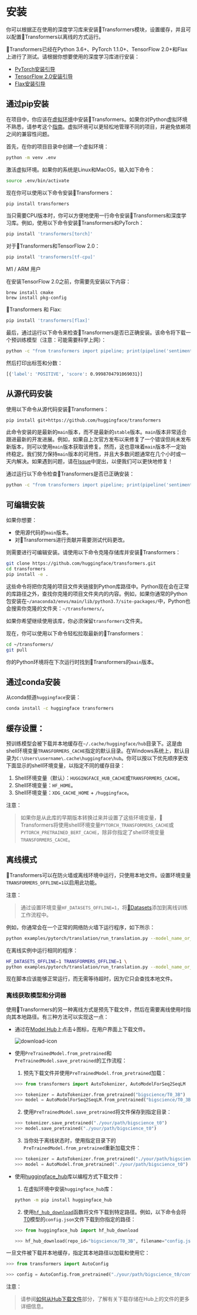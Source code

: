 <!--Copyright 2022 The HuggingFace Team. All rights reserved.

Licensed under the Apache License, Version 2.0 (the "License"); you may not use this file except in compliance with
the License. You may obtain a copy of the License at

http://www.apache.org/licenses/LICENSE-2.0

Unless required by applicable law or agreed to in writing, software distributed under the License is distributed on
an "AS IS" BASIS, WITHOUT WARRANTIES OR CONDITIONS OF ANY KIND, either express or implied. See the License for the
specific language governing permissions and limitations under the License.

⚠️ Note that this file is in Markdown but contain specific syntax for our doc-builder (similar to MDX) that may not be
rendered properly in your Markdown viewer.

-->

# 安装

你可以根据正在使用的深度学习库来安装🤗Transformers模块，设置缓存，并且可以配置🤗Transformers以离线的方式运行。

🤗Transformers已经在Python 3.6+、PyTorch 1.1.0+、TensorFlow 2.0+和Flax上进行了测试。请根据你想要使用的深度学习库进行安装：

* [PyTorch安装引导](https://pytorch.org/get-started/locally/)
* [TensorFlow 2.0安装引导](https://www.tensorflow.org/install/pip)
* [Flax安装引导](https://flax.readthedocs.io/en/latest/)

## 通过pip安装

在项目中，你应该在[虚拟环境](https://docs.python.org/3/library/venv.html)中安装🤗Transformers。如果你对Python虚拟环境不熟悉，请参考这个[指南](https://packaging.python.org/guides/installing-using-pip-and-virtual-environments/)。虚拟环境可以更轻松地管理不同的项目，并避免依赖项之间的兼容性问题。

首先，在你的项目目录中创建一个虚拟环境：

```bash
python -m venv .env
```

激活虚拟环境。如果你的系统是Linux和MacOS，输入如下命令：

```bash
source .env/bin/activate
```

现在你可以使用以下命令安装🤗Transformers：

```bash
pip install transformers
```

当只需要CPU版本时，你可以方便地使用一行命令安装🤗Transformers和深度学习库。例如，使用以下命令安装🤗Transformers和PyTorch：

```bash
pip install 'transformers[torch]'
```

对于🤗Transformers和TensorFlow 2.0：

```bash
pip install 'transformers[tf-cpu]'
```

<Tip warning={true}>

M1 / ARM 用户
    
在安装TensorFlow 2.0之前，你需要先安装以下内容：

```
brew install cmake
brew install pkg-config
```

</Tip>

🤗Transformers 和 Flax:

```bash
pip install 'transformers[flax]'
```

最后，通过运行以下命令来检查🤗Transformers是否已正确安装。该命令将下载一个预训练模型（注意：可能需要科学上网）：

```bash
python -c "from transformers import pipeline; print(pipeline('sentiment-analysis')('we love you'))"
```

然后打印出标签和分数：

```bash
[{'label': 'POSITIVE', 'score': 0.9998704791069031}]
```

## 从源代码安装

使用以下命令从源代码安装🤗Transformers：

```bash
pip install git+https://github.com/huggingface/transformers
```

此命令安装的是最新的`main`版本，而不是最新的`stable`版本。`main`版本非常适合跟进最新的开发进展。例如，如果自上次官方发布以来修复了一个错误但尚未发布新版本，则可以使用`main`版本获取该修复。然而，这也意味着`main`版本不一定始终稳定。我们努力保持`main`版本的可用性，并且大多数问题通常在几个小时或一天内解决。如果遇到问题，请在[Issue](https://github.com/huggingface/transformers/issues)中提出，以便我们可以更快地修复！

通过运行以下命令检查🤗Transformers是否已正确安装：

```bash
python -c "from transformers import pipeline; print(pipeline('sentiment-analysis')('I love you'))"
```

## 可编辑安装

如果你想要：

- 使用源代码的`main`版本。
- 对🤗Transformers进行贡献并需要测试代码更改。

则需要进行可编辑安装。请使用以下命令克隆存储库并安装🤗Transformers：

```bash
git clone https://github.com/huggingface/transformers.git
cd transformers
pip install -e .
```

这些命令将把你克隆的项目文件夹链接到Python库路径中。Python现在会在正常的库路径之外，查找你克隆的项目文件夹内的内容。例如，如果你通常的Python包安装在`~/anaconda3/envs/main/lib/python3.7/site-packages/`中，Python也会搜索你克隆的文件夹：`~/transformers/`。

<Tip warning={true}>

如果你希望继续使用该库，你必须保留`transformers`文件夹。

</Tip>

现在，你可以使用以下命令轻松拉取最新的🤗Transformers：

```bash
cd ~/transformers/
git pull
```

你的Python环境将在下次运行时找到🤗Transformers的`main`版本。

## 通过conda安装

从conda频道`huggingface`安装：

```bash
conda install -c huggingface transformers
```

## 缓存设置：

预训练模型会被下载并本地缓存在`~/.cache/huggingface/hub`目录下。这是由shell环境变量`TRANSFORMERS_CACHE`指定的默认目录。在Windows系统上，默认目录为`C:\Users\username\.cache\huggingface\hub`。你可以按以下优先顺序更改下面显示的shell环境变量，以指定不同的缓存目录：

1. Shell环境变量（默认）：`HUGGINGFACE_HUB_CACHE`或`TRANSFORMERS_CACHE`。
2. Shell环境变量：`HF_HOME`。
3. Shell环境变量：`XDG_CACHE_HOME` + `/huggingface`。

注意：
> 如果你是从此库的早期版本转换过来并设置了这些环境变量，🤗Transformers将使用shell环境变量`PYTORCH_TRANSFORMERS_CACHE`或`PYTORCH_PRETRAINED_BERT_CACHE`，除非你指定了shell环境变量`TRANSFORMERS_CACHE`。


## 离线模式

🤗Transformers可以在防火墙或离线环境中运行，只使用本地文件。设置环境变量`TRANSFORMERS_OFFLINE=1`以启用此功能。

注意：

>通过设置环境变量`HF_DATASETS_OFFLINE=1`，将[🤗Datasets](https://huggingface.co/docs/datasets/)添加到离线训练工作流程中。



例如，你通常会在一个正常的网络防火墙下运行程序，如下所示：

```bash
python examples/pytorch/translation/run_translation.py --model_name_or_path t5-small --dataset_name wmt16 --dataset_config ro-en ...
```

在离线实例中运行相同的程序：

```bash
HF_DATASETS_OFFLINE=1 TRANSFORMERS_OFFLINE=1 \
python examples/pytorch/translation/run_translation.py --model_name_or_path t5-small --dataset_name wmt16 --dataset_config ro-en ...
```

现在脚本应该能够正常运行，而无需等待超时，因为它只会查找本地文件。

### 离线获取模型和分词器

使用🤗Transformers的另一种离线方式是预先下载文件，然后在需要离线使用时指向其本地路径。有三种方法可以实现这一点：

* 通过在[Model Hub](https://huggingface.co/models)上点击↓图标，在用户界面上下载文件。

    ![download-icon](https://huggingface.co/datasets/huggingface/documentation-images/resolve/main/download-icon.png)

* 使用`PreTrainedModel.from_pretrained`和`PreTrainedModel.save_pretrained`的工作流程：

    1. 预先下载文件并使用`PreTrainedModel.from_pretrained`加载：

    ```py
    >>> from transformers import AutoTokenizer, AutoModelForSeq2SeqLM

    >>> tokenizer = AutoTokenizer.from_pretrained("bigscience/T0_3B")
    >>> model = AutoModelForSeq2SeqLM.from_pretrained("bigscience/T0_3B")
    ```

    2. 使用`PreTrainedModel.save_pretrained`将文件保存到指定目录：

    ```py
    >>> tokenizer.save_pretrained("./your/path/bigscience_t0")
    >>> model.save_pretrained("./your/path/bigscience_t0")
    ```

    3. 当你处于离线状态时，使用指定目录下的`PreTrainedModel.from_pretrained`重新加载文件：

    ```py
    >>> tokenizer = AutoTokenizer.from_pretrained("./your/path/bigscience_t0")
    >>> model = AutoModel.from_pretrained("./your/path/bigscience_t0")
    ```

* 使用[huggingface_hub](https://github.com/huggingface/huggingface_hub/tree/main/src/huggingface_hub)库以编程方式下载文件：

    1. 在虚拟环境中安装`huggingface_hub`库：

    ```bash
    python -m pip install huggingface_hub
    ```

    2. 使用[`hf_hub_download`](https://huggingface.co/docs/hub/adding-a-library#download-files-from-the-hub)函数将文件下载到特定路径。例如，以下命令会将[T0](https://huggingface.co/bigscience/T0_3B)模型的`config.json`文件下载到你指定的路径：

    ```py
    >>> from huggingface_hub import hf_hub_download
    
    >>> hf_hub_download(repo_id="bigscience/T0_3B", filename="config.json", cache_dir="./your/path/bigscience_t0")
    ```

一旦文件被下载并本地缓存，指定其本地路径以加载和使用它：

```py
>>> from transformers import AutoConfig

>>> config = AutoConfig.from_pretrained("./your/path/bigscience_t0/config.json")
```

注意：
>请参阅[如何从Hub下载文件](https://huggingface.co/docs/hub/how-to-downstream)部分，了解有关下载存储在Hub上的文件的更多详细信息。

